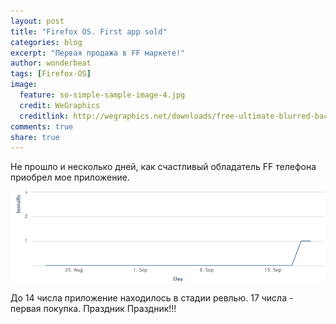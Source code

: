 ```yaml
---
layout: post
title: "Firefox OS. First app sold"
categories: blog
excerpt: "Первая продажа в FF маркете!"
author: wonderbeat
tags: [Firefox-OS]
image:
  feature: so-simple-sample-image-4.jpg
  credit: WeGraphics
  creditlink: http://wegraphics.net/downloads/free-ultimate-blurred-background-pack/
comments: true
share: true
---
```


Не прошло и несколько дней, как счастливый обладатель FF телефона приобрел мое приложение.

![Firefox OS Demography Statistics](/images/firefox-os/first-sold-app.png)

До 14 числа приложение находилось в стадии ревлью. 17 числа - первая покупка.
Праздник Праздник!!!
